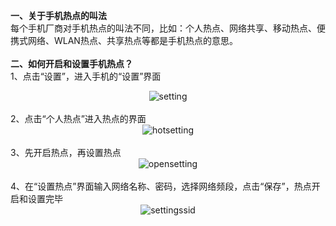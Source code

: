 <b>一、关于手机热点的叫法</b><br>
每个手机厂商对手机热点的叫法不同，比如：个人热点、网络共享、移动热点、便携式网络、WLAN热点、共享热点等都是手机热点的意思。<br><br>
<b>二、如何开启和设置手机热点？</b><br>
1、点击“设置”，进入手机的“设置”界面<br><div align="center">![setting](/hotspotimg/step01.png "setting")</div><br>
2、点击“个人热点”进入热点的界面<br><div align="center">![hotsetting](/hotspotimg/step02.png "hotsetting")</div><br>
3、先开启热点，再设置热点<br><div align="center">![opensetting](/hotspotimg/step03.png "opensetting")</div><br>
4、在“设置热点”界面输入网络名称、密码，选择网络频段，点击“保存”，热点开启和设置完毕<br><div align="center">![settingssid](/hotspotimg/step041uplustest.png "settingssid")</div><br>



